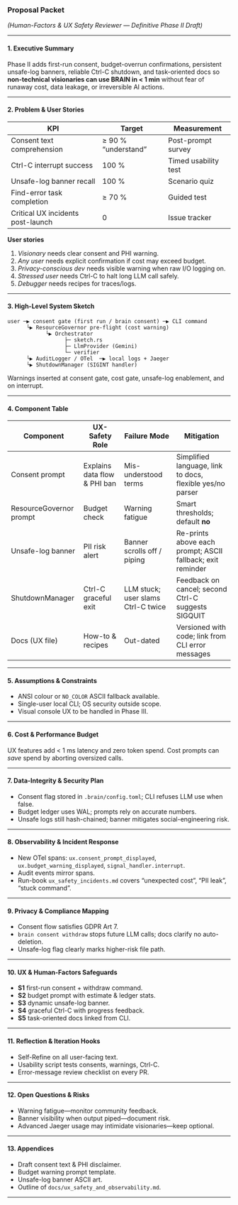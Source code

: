 ### Proposal Packet

*(Human-Factors & UX Safety Reviewer — Definitive Phase II Draft)*

---

#### 1. Executive Summary

Phase II adds first-run consent, budget-overrun confirmations, persistent unsafe-log banners, reliable Ctrl-C shutdown, and task-oriented docs so **non-technical visionaries can use BRAIN in < 1 min** without fear of runaway cost, data leakage, or irreversible AI actions.

---

#### 2. Problem & User Stories

| KPI                               | Target              | Measurement          |
| --------------------------------- | ------------------- | -------------------- |
| Consent text comprehension        | ≥ 90 % “understand” | Post-prompt survey   |
| Ctrl-C interrupt success          | 100 %               | Timed usability test |
| Unsafe-log banner recall          | 100 %               | Scenario quiz        |
| Find-error task completion        | ≥ 70 %              | Guided test          |
| Critical UX incidents post-launch | 0                   | Issue tracker        |

**User stories**

1. *Visionary* needs clear consent and PHI warning.
2. *Any user* needs explicit confirmation if cost may exceed budget.
3. *Privacy-conscious dev* needs visible warning when raw I/O logging on.
4. *Stressed user* needs Ctrl-C to halt long LLM call safely.
5. *Debugger* needs recipes for traces/logs.

---

#### 3. High-Level System Sketch

```
user ─▶ consent gate (first run / brain consent) ─▶ CLI command
      └▶ ResourceGovernor pre-flight (cost warning)
            └▶ Orchestrator
                  ├─ sketch.rs
                  ├─ LlmProvider (Gemini)
                  └─ verifier
      └▶ AuditLogger / OTel  ─▶ local logs + Jaeger
      └▶ ShutdownManager (SIGINT handler)
```

Warnings inserted at consent gate, cost gate, unsafe-log enablement, and on interrupt.

---

#### 4. Component Table

| Component               | UX-Safety Role               | Failure Mode                       | Mitigation                                                 |
| ----------------------- | ---------------------------- | ---------------------------------- | ---------------------------------------------------------- |
| Consent prompt          | Explains data flow & PHI ban | Mis-understood terms               | Simplified language, link to docs, flexible yes/no parser  |
| ResourceGovernor prompt | Budget check                 | Warning fatigue                    | Smart thresholds; default **no**                           |
| Unsafe-log banner       | PII risk alert               | Banner scrolls off / piping        | Re-prints above each prompt; ASCII fallback; exit reminder |
| ShutdownManager         | Ctrl-C graceful exit         | LLM stuck; user slams Ctrl-C twice | Feedback on cancel; second Ctrl-C suggests SIGQUIT         |
| Docs (UX file)          | How-to & recipes             | Out-dated                          | Versioned with code; link from CLI error messages          |

---

#### 5. Assumptions & Constraints

* ANSI colour or `NO_COLOR` ASCII fallback available.
* Single-user local CLI; OS security outside scope.
* Visual console UX to be handled in Phase III.

---

#### 6. Cost & Performance Budget

UX features add < 1 ms latency and zero token spend. Cost prompts can *save* spend by aborting oversized calls.

---

#### 7. Data-Integrity & Security Plan

* Consent flag stored in `.brain/config.toml`; CLI refuses LLM use when false.
* Budget ledger uses WAL; prompts rely on accurate numbers.
* Unsafe logs still hash-chained; banner mitigates social-engineering risk.

---

#### 8. Observability & Incident Response

* New OTel spans: `ux.consent_prompt_displayed`, `ux.budget_warning_displayed`, `signal_handler.interrupt`.
* Audit events mirror spans.
* Run-book `ux_safety_incidents.md` covers “unexpected cost”, “PII leak”, “stuck command”.

---

#### 9. Privacy & Compliance Mapping

* Consent flow satisfies GDPR Art 7.
* `brain consent withdraw` stops future LLM calls; docs clarify no auto-deletion.
* Unsafe-log flag clearly marks higher-risk file path.

---

#### 10. UX & Human-Factors Safeguards

* **S1** first-run consent + withdraw command.
* **S2** budget prompt with estimate & ledger stats.
* **S3** dynamic unsafe-log banner.
* **S4** graceful Ctrl-C with progress feedback.
* **S5** task-oriented docs linked from CLI.

---

#### 11. Reflection & Iteration Hooks

* Self-Refine on all user-facing text.
* Usability script tests consents, warnings, Ctrl-C.
* Error-message review checklist on every PR.

---

#### 12. Open Questions & Risks

* Warning fatigue—monitor community feedback.
* Banner visibility when output piped—document risk.
* Advanced Jaeger usage may intimidate visionaries—keep optional.

---

#### 13. Appendices

* Draft consent text & PHI disclaimer.
* Budget warning prompt template.
* Unsafe-log banner ASCII art.
* Outline of `docs/ux_safety_and_observability.md`.

---
